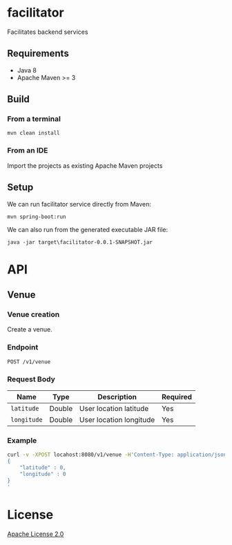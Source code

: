 # facilitator
Facilitates backend services
## Requirements
- Java 8
- Apache Maven >= 3
## Build
### From a terminal
```
mvn clean install
```
### From an IDE
Import the projects as existing Apache Maven projects
## Setup
We can run facilitator service directly from Maven:
```
mvn spring-boot:run 
```

We can also run from the generated executable JAR file:
```
java -jar target\facilitator-0.0.1-SNAPSHOT.jar
```
# API
## Venue
### Venue creation
Create a venue.

### Endpoint
`POST /v1/venue`
### Request Body
| Name | Type | Description | Required |
| --- | --- | --- | --- |
| `latitude` | Double | User location latitude | Yes |
| `longitude` | Double | User location longitude | Yes |

### Example
```bash
curl -v -XPOST locahost:8080/v1/venue -H'Content-Type: application/json' -d '
{
	"latitude" : 0,
	"longitude" : 0
}
'
```
	
# License
[Apache License 2.0](LICENSE)
